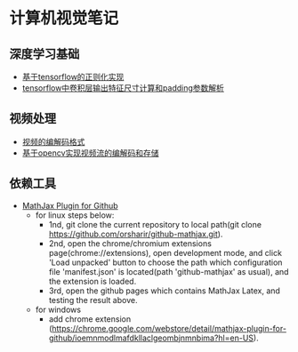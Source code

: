 # 计算机视觉笔记
## 深度学习基础
* [基于tensorflow的正则化实现](https://github.com/alexchung16/alexchung16.github.io/blob/master/Deep_Learning_Base/%E5%9F%BA%E4%BA%8Etensorflow%E7%9A%84%E6%AD%A3%E5%88%99%E5%8C%96%E5%AE%9E%E7%8E%B0.md)
* [tensorflow中卷积层输出特征尺寸计算和padding参数解析](https://github.com/alexchung16/alexchung16.github.io/blob/master/Deep_Learning_Base/tensorflow%E4%B8%AD%E5%8D%B7%E7%A7%AF%E5%B1%82%E8%BE%93%E5%87%BA%E7%89%B9%E5%BE%81%E5%B0%BA%E5%AF%B8%E5%A4%A7%E5%B0%8F%E7%9A%84%E8%AE%A1%E7%AE%97%E5%92%8Cpadding%E5%8F%82%E6%95%B0%E8%A7%A3%E6%9E%90.md)
## 视频处理
* [视频的编解码格式](https://github.com/alexchung16/alexchung16.github.io/blob/master/Video/%E8%A7%86%E9%A2%91%E7%9A%84%E7%BC%96%E8%A7%A3%E7%A0%81%E6%A0%BC%E5%BC%8F.md)
* [基于opencv实现视频流的编解码和存储](https://github.com/alexchung16/alexchung16.github.io/blob/master/Video/%E5%9F%BA%E4%BA%8Eopencv%E5%AE%9E%E7%8E%B0%E8%A7%86%E9%A2%91%E6%B5%81%E7%9A%84%E7%BC%96%E8%A7%A3%E7%A0%81%E5%92%8C%E5%AD%98%E5%82%A8.md)
## 依赖工具
* [MathJax Plugin for Github](https://github.com/orsharir/github-mathjax)
  * for linux steps below:
    * 1nd, git clone the current repository to local path(git clone <https://github.com/orsharir/github-mathjax.git>).
    * 2nd, open the chrome/chromium extensions page(chrome://extensions), open development mode, and click 'Load unpacked' button to choose the path which configuration file 'manifest.json' is located(path 'github-mathjax' as usual), and the extension is loaded.
    * 3rd, open the github pages which contains MathJax Latex, and testing the result above.
  * for windows
    * add chrome extension (<https://chrome.google.com/webstore/detail/mathjax-plugin-for-github/ioemnmodlmafdkllaclgeombjnmnbima?hl=en-US>).
